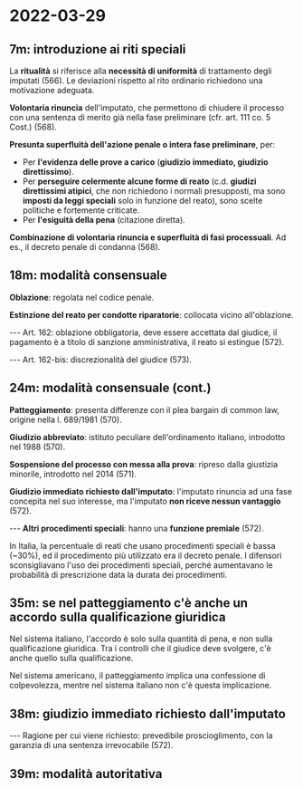 # 2022-03-29

<!-- vim:set spelllang=it: -->

<!-- inizio: 0m -->

## 7m: introduzione ai riti speciali

La **ritualità** si riferisce alla **necessità di uniformità** di trattamento degli imputati (566).
Le deviazioni rispetto al rito ordinario richiedono una motivazione adeguata.

**Volontaria rinuncia** dell'imputato, che permettono di chiudere il processo con una sentenza di merito già nella fase preliminare (cfr. art. 111 co. 5 Cost.) (568).

**Presunta superfluità dell'azione penale o intera fase preliminare**, per:

* Per **l'evidenza delle prove a carico** (**giudizio immediato, giudizio direttissimo**).
* Per **perseguire celermente alcune forme di reato** (c.d. **giudizi direttissimi atipici**, che non richiedono i normali presupposti, ma sono **imposti da leggi speciali** solo in funzione del reato), sono scelte politiche e fortemente criticate.
* Per **l'esiguità della pena** (citazione diretta).

**Combinazione di volontaria rinuncia e superfluità di fasi processuali**.
Ad es., il decreto penale di condanna (568).

## 18m: modalità consensuale

**Oblazione**: regolata nel codice penale.

**Estinzione del reato per condotte riparatorie**: collocata vicino all'oblazione.

--- Art. 162: oblazione obbligatoria, deve essere accettata dal giudice, il pagamento è a titolo di sanzione amministrativa, il reato si estingue (572).

--- Art. 162-bis: discrezionalità del giudice (573).

## 24m: modalità consensuale (cont.)

**Patteggiamento**: presenta differenze con il plea bargain di common law, origine nella l. 689/1981 (570).

**Giudizio abbreviato**: istituto peculiare dell'ordinamento italiano, introdotto nel 1988 (570).

**Sospensione del processo con messa alla prova**: ripreso dalla giustizia minorile, introdotto nel 2014 (571).

**Giudizio immediato richiesto dall'imputato**: l'imputato rinuncia ad una fase concepita nel suo interesse, ma l'imputato **non riceve nessun vantaggio** (572).

--- **Altri procedimenti speciali**: hanno una **funzione premiale** (572).

In Italia, la percentuale di reati che usano procedimenti speciali è bassa (~30%), ed il procedimento più utilizzato era il decreto penale.
I difensori sconsigliavano l'uso dei procedimenti speciali, perché aumentavano le probabilità di prescrizione data la durata dei procedimenti.

## 35m: se nel patteggiamento c'è anche un accordo sulla qualificazione giuridica

Nel sistema italiano, l'accordo è solo sulla quantità di pena, e non sulla qualificazione giuridica.
Tra i controlli che il giudice deve svolgere, c'è anche quello sulla qualificazione.

Nel sistema americano, il patteggiamento implica una confessione di colpevolezza, mentre nel sistema italiano non c'è questa implicazione.

## 38m: giudizio immediato richiesto dall'imputato

--- Ragione per cui viene richiesto: prevedibile proscioglimento, con la garanzia di una sentenza irrevocabile (572).

## 39m: modalità autoritativa

